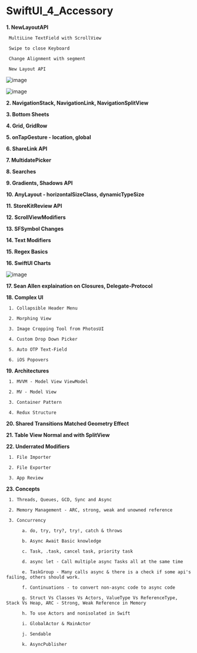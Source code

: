 # SwiftUI_4_Accessory


**1. NewLayoutAPI**

     MultiLine TextField with ScrollView

     Swipe to close Keyboard

     Change Alignment with segment
     
     New Layout API


   ![image](https://user-images.githubusercontent.com/43421834/200169529-67b604e5-dfd9-416a-9d36-570925f755e8.png)

   ![image](https://user-images.githubusercontent.com/43421834/200169545-27f7ce10-bbe7-452b-a271-369ef0004f2b.png)

**2. NavigationStack, NavigationLink, NavigationSplitView**

**3. Bottom Sheets**

**4. Grid, GridRow**

**5. onTapGesture - location, global**

**6. ShareLink API**

**7. MultidatePicker**

**8. Searches**

**9. Gradients, Shadows API**

**10. AnyLayout - horizontalSizeClass, dynamicTypeSize**

**11. StoreKitReview API**

**12. ScrollViewModifiers**

**13. SFSymbol Changes**

**14. Text Modifiers**

**15. Regex Basics**

**16. SwiftUI Charts**

![image](https://user-images.githubusercontent.com/43421834/206200150-26f0b550-8a35-4da6-b135-4992d5c6f8b1.png)

**17. Sean Allen explaination on Closures, Delegate-Protocol**

**18. Complex UI**

     1. Collapsible Header Menu 
     
     2. Morphing View
     
     3. Image Cropping Tool from PhotosUI
     
     4. Custom Drop Down Picker
     
     5. Auto OTP Text-Field
     
     6. iOS Popovers
     
**19. Architectures**
     
     1. MVVM - Model View ViewModel
     
     2. MV - Model View
     
     3. Container Pattern
     
     4. Redux Structure
     
**20. Shared Transitions Matched Geometry Effect**

**21. Table View Normal and with SplitView**

**22. Underrated Modifiers**
     
     1. File Importer
     
     2. File Exporter
     
     3. App Review

**23. Concepts**

     1. Threads, Queues, GCD, Sync and Async
     
     2. Memory Management - ARC, strong, weak and unowned reference
     
     3. Concurrency
     
          a. do, try, try?, try!, catch & throws
          
          b. Async Await Basic knowledge
          
          c. Task, .task, cancel task, priority task
          
          d. async let - Call multiple async Tasks all at the same time
          
          e. TaskGroup - Many calls async & there is a check if some api's failing, others should work.
          
          f. Continuations - to convert non-async code to async code
          
          g. Struct Vs Classes Vs Actors, ValueType Vs ReferenceType, Stack Vs Heap, ARC - Strong, Weak Reference in Memory
          
          h. To use Actors and nonisolated in Swift
          
          i. GlobalActor & MainActor
          
          j. Sendable
          
          k. AsyncPublisher
